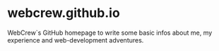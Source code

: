 # webcrew.github.io
WebCrew`s GitHub homepage to write some basic infos about me, my experience and web-development adventures.
